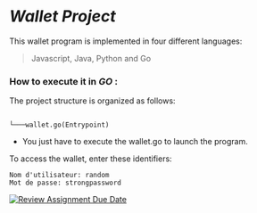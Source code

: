 # _Wallet Project_

This wallet program is implemented in four different languages:

> Javascript, Java, Python and Go

###  How to execute it in ___GO___  :

The project structure is organized as follows:

```tree

└───wallet.go(Entrypoint)

```

* You just have to execute the wallet.go to launch the program.


To access the wallet, enter these identifiers:

```tree
Nom d'utilisateur: random
Mot de passe: strongpassword
```
[![Review Assignment Due Date](https://classroom.github.com/assets/deadline-readme-button-24ddc0f5d75046c5622901739e7c5dd533143b0c8e959d652212380cedb1ea36.svg)](https://classroom.github.com/a/hy8NMZUz)
